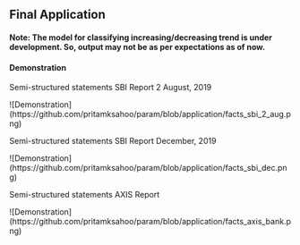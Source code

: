 ## Final Application

#### Note: The model for classifying increasing/decreasing trend is under development. So, output may not be as per expectations as of now.

#### Demonstration

<!--![Demonstration](https://github.com/pritamksahoo/param/blob/application/demo.gif)-->

<p>Semi-structured statements SBI Report 2 August, 2019</p>
![Demonstration](https://github.com/pritamksahoo/param/blob/application/facts_sbi_2_aug.png)

<p>Semi-structured statements SBI Report December, 2019</p>
![Demonstration](https://github.com/pritamksahoo/param/blob/application/facts_sbi_dec.png)

<p>Semi-structured statements AXIS Report</p>
![Demonstration](https://github.com/pritamksahoo/param/blob/application/facts_axis_bank.png)



